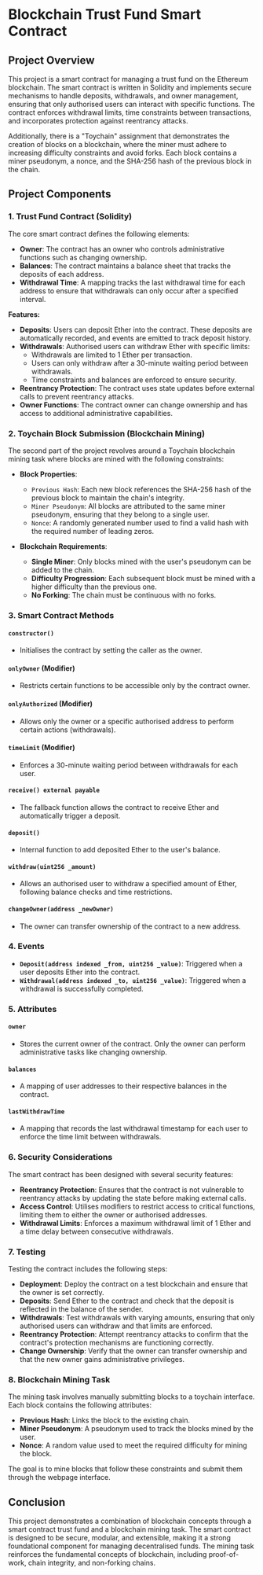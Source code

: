 # Blockchain Trust Fund Smart Contract

## Project Overview
This project is a smart contract for managing a trust fund on the Ethereum blockchain. The smart contract is written in Solidity and implements secure mechanisms to handle deposits, withdrawals, and owner management, ensuring that only authorised users can interact with specific functions. The contract enforces withdrawal limits, time constraints between transactions, and incorporates protection against reentrancy attacks.

Additionally, there is a "Toychain" assignment that demonstrates the creation of blocks on a blockchain, where the miner must adhere to increasing difficulty constraints and avoid forks. Each block contains a miner pseudonym, a nonce, and the SHA-256 hash of the previous block in the chain.

## Project Components

### 1. **Trust Fund Contract (Solidity)**
   The core smart contract defines the following elements:

   - **Owner**: The contract has an owner who controls administrative functions such as changing ownership.
   - **Balances**: The contract maintains a balance sheet that tracks the deposits of each address.
   - **Withdrawal Time**: A mapping tracks the last withdrawal time for each address to ensure that withdrawals can only occur after a specified interval.
   
   **Features:**
   - **Deposits**: Users can deposit Ether into the contract. These deposits are automatically recorded, and events are emitted to track deposit history.
   - **Withdrawals**: Authorised users can withdraw Ether with specific limits:
     - Withdrawals are limited to 1 Ether per transaction.
     - Users can only withdraw after a 30-minute waiting period between withdrawals.
     - Time constraints and balances are enforced to ensure security.
   - **Reentrancy Protection**: The contract uses state updates before external calls to prevent reentrancy attacks.
   - **Owner Functions**: The contract owner can change ownership and has access to additional administrative capabilities.

### 2. **Toychain Block Submission (Blockchain Mining)**
   The second part of the project revolves around a Toychain blockchain mining task where blocks are mined with the following constraints:

   - **Block Properties**:
     - `Previous Hash`: Each new block references the SHA-256 hash of the previous block to maintain the chain's integrity.
     - `Miner Pseudonym`: All blocks are attributed to the same miner pseudonym, ensuring that they belong to a single user.
     - `Nonce`: A randomly generated number used to find a valid hash with the required number of leading zeros.

   - **Blockchain Requirements**:
     - **Single Miner**: Only blocks mined with the user's pseudonym can be added to the chain.
     - **Difficulty Progression**: Each subsequent block must be mined with a higher difficulty than the previous one.
     - **No Forking**: The chain must be continuous with no forks.

### 3. **Smart Contract Methods**

#### `constructor()`
- Initialises the contract by setting the caller as the owner.

#### `onlyOwner` (Modifier)
- Restricts certain functions to be accessible only by the contract owner.

#### `onlyAuthorized` (Modifier)
- Allows only the owner or a specific authorised address to perform certain actions (withdrawals).

#### `timeLimit` (Modifier)
- Enforces a 30-minute waiting period between withdrawals for each user.

#### `receive() external payable`
- The fallback function allows the contract to receive Ether and automatically trigger a deposit.

#### `deposit()`
- Internal function to add deposited Ether to the user's balance.

#### `withdraw(uint256 _amount)`
- Allows an authorised user to withdraw a specified amount of Ether, following balance checks and time restrictions.

#### `changeOwner(address _newOwner)`
- The owner can transfer ownership of the contract to a new address.

### 4. **Events**
- **`Deposit(address indexed _from, uint256 _value)`**: Triggered when a user deposits Ether into the contract.
- **`Withdrawal(address indexed _to, uint256 _value)`**: Triggered when a withdrawal is successfully completed.

### 5. **Attributes**

#### `owner`
- Stores the current owner of the contract. Only the owner can perform administrative tasks like changing ownership.

#### `balances`
- A mapping of user addresses to their respective balances in the contract.

#### `lastWithdrawTime`
- A mapping that records the last withdrawal timestamp for each user to enforce the time limit between withdrawals.

### 6. **Security Considerations**
The smart contract has been designed with several security features:
- **Reentrancy Protection**: Ensures that the contract is not vulnerable to reentrancy attacks by updating the state before making external calls.
- **Access Control**: Utilises modifiers to restrict access to critical functions, limiting them to either the owner or authorised addresses.
- **Withdrawal Limits**: Enforces a maximum withdrawal limit of 1 Ether and a time delay between consecutive withdrawals.

### 7. **Testing**
Testing the contract includes the following steps:
- **Deployment**: Deploy the contract on a test blockchain and ensure that the owner is set correctly.
- **Deposits**: Send Ether to the contract and check that the deposit is reflected in the balance of the sender.
- **Withdrawals**: Test withdrawals with varying amounts, ensuring that only authorised users can withdraw and that limits are enforced.
- **Reentrancy Protection**: Attempt reentrancy attacks to confirm that the contract's protection mechanisms are functioning correctly.
- **Change Ownership**: Verify that the owner can transfer ownership and that the new owner gains administrative privileges.

### 8. **Blockchain Mining Task**

The mining task involves manually submitting blocks to a toychain interface. Each block contains the following attributes:
- **Previous Hash**: Links the block to the existing chain.
- **Miner Pseudonym**: A pseudonym used to track the blocks mined by the user.
- **Nonce**: A random value used to meet the required difficulty for mining the block.

The goal is to mine blocks that follow these constraints and submit them through the webpage interface.

## Conclusion
This project demonstrates a combination of blockchain concepts through a smart contract trust fund and a blockchain mining task. The smart contract is designed to be secure, modular, and extensible, making it a strong foundational component for managing decentralised funds. The mining task reinforces the fundamental concepts of blockchain, including proof-of-work, chain integrity, and non-forking chains.
